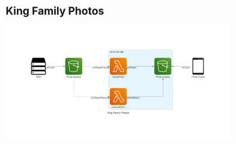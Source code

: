 # King Family Photos

<img src="docs/diagrams/king_family_photos.png" alt="high level infrastructure diagram"
style="max-width:600px;">

